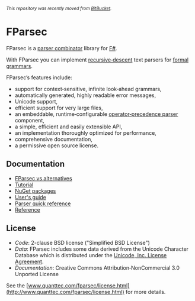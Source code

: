 <sup><i>This repository was recently moved from [BitBucket](https://bitbucket.org/fparsec/main/overview).</i></sup>

# FParsec

FParsec is a [parser combinator](https://en.wikipedia.org/wiki/Parser_combinator) library for [F#](http://fsharp.org/).

With FParsec you can implement [recursive‐descent](https://en.wikipedia.org/wiki/Recursive_descent_parser) text parsers for [formal grammars](https://en.wikipedia.org/wiki/Formal_grammar).

FParsec’s features include:
- support for context‐sensitive, infinite look‐ahead grammars,
- automatically generated, highly readable error messages,
- Unicode support,
- efficient support for very large files,
- an embeddable, runtime‐configurable [operator‐precedence parser](https://en.wikipedia.org/wiki/Operator-precedence_parser) component,
- a simple, efficient and easily extensible API,
- an implementation thoroughly optimized for performance,
- comprehensive documentation,
- a permissive open source license.

## Documentation

- [FParsec vs alternatives](http://www.quanttec.com/fparsec/about/fparsec-vs-alternatives.html)
- [Tutorial](http://www.quanttec.com/fparsec/tutorial.html)
- [NuGet packages](http://www.quanttec.com/fparsec/download-and-installation.html#nuget-packages)
- [User's guide](http://www.quanttec.com/fparsec/users-guide/)
- [Parser quick reference](http://www.quanttec.com/fparsec/reference/parser-overview.html)
- [Reference](http://www.quanttec.com/fparsec/reference/)

## License

- *Code*: 2-clause BSD license ("Simplified BSD License")
- *Data*: FParsec includes some data derived from the Unicode Character Database which is distributed under the [Unicode, Inc. License Agreement](http://www.unicode.org/copyright.html#Exhibit1).
- *Documentation*: Creative Commons Attribution‐NonCommercial 3.0 Unported License

See the [www.quanttec.com/fparsec/license.html](http://www.quanttec.com/fparsec/license.html) for more details.

